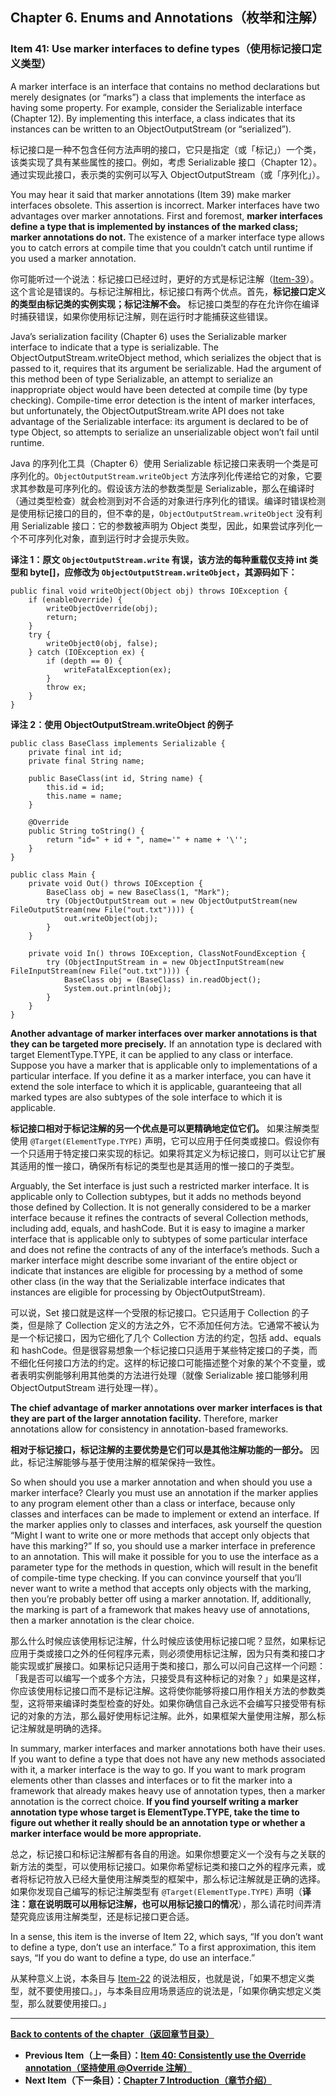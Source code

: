 ## Chapter 6. Enums and Annotations（枚举和注解）

### Item 41: Use marker interfaces to define types（使用标记接口定义类型）

A marker interface is an interface that contains no method declarations but merely designates (or “marks”) a class that implements the interface as having some property. For example, consider the Serializable interface (Chapter 12). By implementing this interface, a class indicates that its instances can be written to an ObjectOutputStream (or “serialized”).

标记接口是一种不包含任何方法声明的接口，它只是指定（或「标记」）一个类，该类实现了具有某些属性的接口。例如，考虑 Serializable 接口（Chapter 12）。通过实现此接口，表示类的实例可以写入 ObjectOutputStream（或「序列化」）。

You may hear it said that marker annotations (Item 39) make marker interfaces obsolete. This assertion is incorrect. Marker interfaces have two advantages over marker annotations. First and foremost, **marker interfaces define a type that is implemented by instances of the marked class; marker annotations do not.** The existence of a marker interface type allows you to catch errors at compile time that you couldn’t catch until runtime if you used a marker annotation.

你可能听过一个说法：标记接口已经过时，更好的方式是标记注解（[Item-39](/Chapter-6/Chapter-6-Item-39-Prefer-annotations-to-naming-patterns.md)）。这个言论是错误的。与标记注解相比，标记接口有两个优点。首先，**标记接口定义的类型由标记类的实例实现；标记注解不会。** 标记接口类型的存在允许你在编译时捕获错误，如果你使用标记注解，则在运行时才能捕获这些错误。

Java’s serialization facility (Chapter 6) uses the Serializable marker interface to indicate that a type is serializable. The ObjectOutputStream.writeObject method, which serializes the object that is passed to it, requires that its argument be serializable. Had the argument of this method been of type Serializable, an attempt to serialize an inappropriate object would have been detected at compile time (by type checking). Compile-time error detection is the intent of marker interfaces, but unfortunately, the ObjectOutputStream.write API does not take advantage of the Serializable interface: its argument is declared to be of type Object, so attempts to serialize an unserializable object won’t fail until runtime.

Java 的序列化工具（Chapter 6）使用 Serializable 标记接口来表明一个类是可序列化的。`ObjectOutputStream.writeObject` 方法序列化传递给它的对象，它要求其参数是可序列化的。假设该方法的参数类型是 Serializable，那么在编译时（通过类型检查）就会检测到对不合适的对象进行序列化的错误。编译时错误检测是使用标记接口的目的，但不幸的是，`ObjectOutputStream.writeObject` 没有利用 Serializable 接口：它的参数被声明为 Object 类型，因此，如果尝试序列化一个不可序列化对象，直到运行时才会提示失败。

**译注 1：原文 `ObjectOutputStream.write` 有误，该方法的每种重载仅支持 int 类型和 byte[]，应修改为 `ObjectOutputStream.writeObject`，其源码如下：**
```
public final void writeObject(Object obj) throws IOException {
    if (enableOverride) {
        writeObjectOverride(obj);
        return;
    }
    try {
        writeObject0(obj, false);
    } catch (IOException ex) {
        if (depth == 0) {
            writeFatalException(ex);
        }
        throw ex;
    }
}
```

**译注 2：使用 ObjectOutputStream.writeObject 的例子**
```
public class BaseClass implements Serializable {
    private final int id;
    private final String name;

    public BaseClass(int id, String name) {
        this.id = id;
        this.name = name;
    }

    @Override
    public String toString() {
        return "id=" + id + ", name='" + name + '\'';
    }
}

public class Main {
    private void Out() throws IOException {
        BaseClass obj = new BaseClass(1, "Mark");
        try (ObjectOutputStream out = new ObjectOutputStream(new FileOutputStream(new File("out.txt")))) {
            out.writeObject(obj);
        }
    }

    private void In() throws IOException, ClassNotFoundException {
        try (ObjectInputStream in = new ObjectInputStream(new FileInputStream(new File("out.txt")))) {
            BaseClass obj = (BaseClass) in.readObject();
            System.out.println(obj);
        }
    }
}
```

**Another advantage of marker interfaces over marker annotations is that they can be targeted more precisely.** If an annotation type is declared with target ElementType.TYPE, it can be applied to any class or interface. Suppose you have a marker that is applicable only to implementations of a particular interface. If you define it as a marker interface, you can have it extend the sole interface to which it is applicable, guaranteeing that all marked types are also subtypes of the sole interface to which it is applicable.

**标记接口相对于标记注解的另一个优点是可以更精确地定位它们。** 如果注解类型使用 `@Target(ElementType.TYPE)` 声明，它可以应用于任何类或接口。假设你有一个只适用于特定接口来实现的标记。如果将其定义为标记接口，则可以让它扩展其适用的惟一接口，确保所有标记的类型也是其适用的惟一接口的子类型。

Arguably, the Set interface is just such a restricted marker interface. It is applicable only to Collection subtypes, but it adds no methods beyond those defined by Collection. It is not generally considered to be a marker interface because it refines the contracts of several Collection methods, including add, equals, and hashCode. But it is easy to imagine a marker interface that is applicable only to subtypes of some particular interface and does not refine the contracts of any of the interface’s methods. Such a marker interface might describe some invariant of the entire object or indicate that instances are eligible for processing by a method of some other class (in the way that the Serializable interface indicates that instances are eligible for processing by ObjectOutputStream).

可以说，Set 接口就是这样一个受限的标记接口。它只适用于 Collection 的子类，但是除了 Collection 定义的方法之外，它不添加任何方法。它通常不被认为是一个标记接口，因为它细化了几个 Collection 方法的约定，包括 add、equals 和 hashCode。但是很容易想象一个标记接口只适用于某些特定接口的子类，而不细化任何接口方法的约定。这样的标记接口可能描述整个对象的某个不变量，或者表明实例能够利用其他类的方法进行处理（就像 Serializable 接口能够利用 ObjectOutputStream 进行处理一样）。

**The chief advantage of marker annotations over marker interfaces is that they are part of the larger annotation facility.** Therefore, marker annotations allow for consistency in annotation-based frameworks.

**相对于标记接口，标记注解的主要优势是它们可以是其他注解功能的一部分。** 因此，标记注解能够与基于使用注解的框架保持一致性。

So when should you use a marker annotation and when should you use a marker interface? Clearly you must use an annotation if the marker applies to any program element other than a class or interface, because only classes and interfaces can be made to implement or extend an interface. If the marker applies only to classes and interfaces, ask yourself the question “Might I want to write one or more methods that accept only objects that have this marking?” If so, you should use a marker interface in preference to an annotation. This will make it possible for you to use the interface as a parameter type for the methods in question, which will result in the benefit of compile-time type checking. If you can convince yourself that you’ll never want to write a method that accepts only objects with the marking, then you’re probably better off using a marker annotation. If, additionally, the marking is part of a framework that makes heavy use of annotations, then a marker annotation is the clear choice.

那么什么时候应该使用标记注解，什么时候应该使用标记接口呢？显然，如果标记应用于类或接口之外的任何程序元素，则必须使用标记注解，因为只有类和接口才能实现或扩展接口。如果标记只适用于类和接口，那么可以问自己这样一个问题：「我是否可以编写一个或多个方法，只接受具有这种标记的对象？」如果是这样，你应该使用标记接口而不是标记注解。这将使你能够将接口用作相关方法的参数类型，这将带来编译时类型检查的好处。如果你确信自己永远不会编写只接受带有标记的对象的方法，那么最好使用标记注解。此外，如果框架大量使用注解，那么标记注解就是明确的选择。

In summary, marker interfaces and marker annotations both have their uses. If you want to define a type that does not have any new methods associated with it, a marker interface is the way to go. If you want to mark program elements other than classes and interfaces or to fit the marker into a framework that already makes heavy use of annotation types, then a marker annotation is the correct choice. **If you find yourself writing a marker annotation type whose target is ElementType.TYPE, take the time to figure out whether it really should be an annotation type or whether a marker interface would be more appropriate.**

总之，标记接口和标记注解都有各自的用途。如果你想要定义一个没有与之关联的新方法的类型，可以使用标记接口。如果你希望标记类和接口之外的程序元素，或者将标记符放入已经大量使用注解类型的框架中，那么标记注解就是正确的选择。如果你发现自己编写的标记注解类型有 `@Target(ElementType.TYPE)` 声明（**译注：意在说明既可以用标记注解，也可以用标记接口的情况**），那么请花时间弄清楚究竟应该用注解类型，还是标记接口更合适。

In a sense, this item is the inverse of Item 22, which says, “If you don’t want to define a type, don’t use an interface.” To a first approximation, this item says, “If you do want to define a type, do use an interface.”

从某种意义上说，本条目与 [Item-22](/Chapter-4/Chapter-4-Item-22-Use-interfaces-only-to-define-types.md) 的说法相反，也就是说，「如果不想定义类型，就不要使用接口。」，与本条目应用场景适应的说法是，「如果你确实想定义类型，那么就要使用接口。」

---
**[Back to contents of the chapter（返回章节目录）](/Chapter-6/Chapter-6-Introduction.md)**
- **Previous Item（上一条目）：[Item 40: Consistently use the Override annotation（坚持使用 @Override 注解）](/Chapter-6/Chapter-6-Item-40-Consistently-use-the-Override-annotation.md)**
- **Next Item（下一条目）：[Chapter 7 Introduction（章节介绍）](/Chapter-7/Chapter-7-Introduction.md)**
